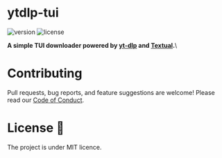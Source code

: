 # ytdlp-tui

![version](https://img.shields.io/badge/Version-0.0.1_alpha-blue)
![license](https://img.shields.io/badge/License-MIT-red)

**A simple TUI downloader powered by [yt-dlp](https://github.com/yt-dlp/yt-dlp) and [Textual](https://github.com/Textualize/textual).**\

# Contributing
Pull requests, bug reports, and feature suggestions are welcome! Please read our [Code of Conduct](https://github.com/anekobtw/ytdlp-tui/blob/main/CODE_OF_CONDUCT).

# License 📄
The project is under MIT licence.
